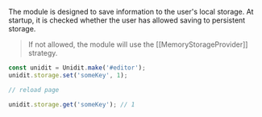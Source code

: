 The module is designed to save information to the user's local storage.
At startup, it is checked whether the user has allowed saving to persistent storage.

> If not allowed, the module will use the [[MemoryStorageProvider]] strategy.

```js
const unidit = Unidit.make('#editor');
unidit.storage.set('someKey', 1);

// reload page

unidit.storage.get('someKey'); // 1
```
